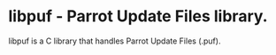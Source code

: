 libpuf - Parrot Update Files library.
======

libpuf is a C library that handles Parrot Update Files (.puf).

